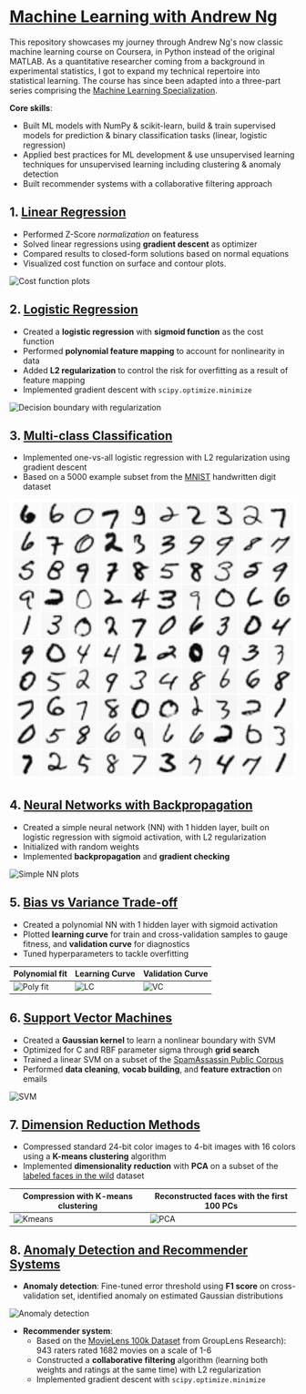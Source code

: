 # [Machine Learning with Andrew Ng](https://www.coursera.org/learn/machine-learning) 

This repository showcases my journey through Andrew Ng's now classic machine learning course on Coursera, in Python instead of the original MATLAB. As a quantitative researcher coming from a background in experimental statistics, I got to expand my technical repertoire into statistical learning. The course has since been adapted into a three-part series comprising the [Machine Learning Specialization](https://www.coursera.org/specializations/machine-learning-introduction).

**Core skills**: 
- Built ML models with NumPy & scikit-learn, build & train supervised models for prediction & binary classification tasks (linear, logistic regression) 
- Applied best practices for ML development & use unsupervised learning techniques for unsupervised learning including clustering & anomaly detection
- Built recommender systems with a collaborative filtering approach


## 1. [Linear Regression](/Exercise1/exercise1.ipynb)

- Performed Z-Score *normalization* on featuress
- Solved linear regressions using **gradient descent** as optimizer
- Compared results to closed-form solutions based on normal equations
- Visualized cost function on surface and contour plots.

![Cost function plots](/Exercise1/Figures/cost_function.png)

## 2. [Logistic Regression](/Exercise2/exercise2.ipynb)

- Created a **logistic regression** with **sigmoid function** as the cost function
- Performed **polynomial feature mapping** to account for nonlinearity in data
- Added **L2 regularization** to control the risk for overfitting as a result of feature mapping
- Implemented gradient descent with `scipy.optimize.minimize`

![Decision boundary with regularization](/Exercise2/Figures/decision_boundary2.png)

## 3. [Multi-class Classification](/Exercise3/exercise3.ipynb)

- Implemented one-vs-all logistic regression with L2 regularization using gradient descent
- Based on a 5000 example subset from the [MNIST](http://yann.lecun.com/exdb/mnist/) handwritten digit dataset

![Cost function plots](/Exercise3/Figures/output.png)

## 4. [Neural Networks with Backpropagation](/Exercise4/exercise4.ipynb)

- Created a simple neural network (NN) with 1 hidden layer, built on logistic regression with sigmoid activation, with L2 regularization
- Initialized with random weights
- Implemented **backpropagation** and **gradient checking**

![Simple NN plots](/Exercise4/Figures/ex4-backpropagation.png)

## 5. [Bias vs Variance Trade-off](/Exercise5/exercise5.ipynb)

- Created a polynomial NN with 1 hidden layer with sigmoid activation
- Plotted **learning curve** for train and cross-validation samples to gauge fitness, and **validation curve** for diagnostics
- Tuned hyperparameters to tackle overfitting

| Polynomial fit | Learning Curve | Validation Curve |
| --- | --- | --- |
| ![Poly fit](/Exercise5/Figures/polynomial_regression.png) | ![LC](/Exercise5/Figures/polynomial_learning_curve.png) | ![VC](/Exercise5/Figures/cross_validation.png) |

## 6. [Support Vector Machines](/Exercise6/exercise6.ipynb)

- Created a **Gaussian kernel** to learn a nonlinear boundary with SVM
- Optimized for C and RBF parameter sigma through **grid search**
- Trained a linear SVM on a subset of the [SpamAssassin Public Corpus](http://spamassassin.apache.org/old/publiccorpus/)
- Performed **data cleaning**, **vocab building**, and **feature extraction** on emails

![SVM](/Exercise6/Figures/svm_dataset3_best.png) 

## 7. [Dimension Reduction Methods](/Exercise7/exercise7.ipynb)

- Compressed standard 24-bit color images to 4-bit images with 16 colors using a **K-means clustering** algorithm
- Implemented **dimensionality reduction** with **PCA** on a subset of the [labeled faces in the wild](http://vis-www.cs.umass.edu/lfw/) dataset 

| Compression with K-means clustering | Reconstructed faces with the first 100 PCs |
| --- | --- | 
| ![Kmeans](/Exercise7/Figures/bird_compression.png) | ![PCA](/Exercise7/Figures/faces_reconstructed.png) |

## 8. [Anomaly Detection and Recommender Systems](/Exercise8/exercise8.ipynb)

- **Anomaly detection**: Fine-tuned error threshold using **F1 score** on cross-validation set, identified anomaly on estimated Gaussian distributions

![Anomaly detection](/Exercise8/Figures/gaussian_fit.png) 

- **Recommender system**:
  - Based on the [MovieLens 100k Dataset](https://grouplens.org/datasets/movielens/) from GroupLens Research): 943 raters rated 1682 movies on a scale of 1-6
  - Constructed a **collaborative filtering** algorithm (learning both weights and ratings at the same time) with L2 regularization
  - Implemented gradient descent with `scipy.optimize.minimize`
